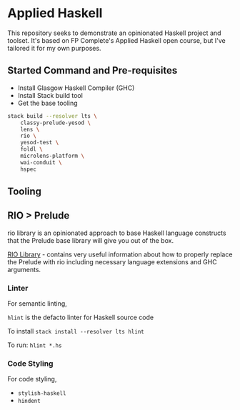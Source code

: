 # Applied Haskell

This repository seeks to demonstrate an opinionated Haskell project and toolset.
It's based on FP Complete's Applied Haskell open course, but I've tailored it
for my own purposes.

## Started Command and Pre-requisites

- Install Glasgow Haskell Compiler (GHC)
- Install Stack build tool
- Get the base tooling

```bash
stack build --resolver lts \
    classy-prelude-yesod \
    lens \
    rio \
    yesod-test \
    foldl \
    microlens-platform \
    wai-conduit \
    hspec
```

## Tooling

## RIO > Prelude

rio library is an opinionated approach to base Haskell language constructs that
the Prelude base library will give you out of the box.

[RIO Library](https://hackage.haskell.org/package/rio) - contains very useful
information about how to properly replace the Prelude with rio including
necessary language extensions and GHC arguments.

### Linter

For semantic linting,

`hlint` is the defacto linter for Haskell source code

To install `stack install --resolver lts hlint`

To run: `hlint *.hs`

### Code Styling

For code styling,

- `stylish-haskell`
- `hindent`
